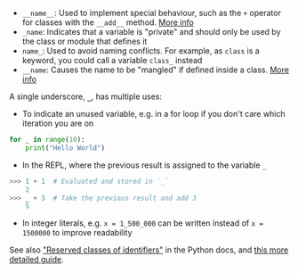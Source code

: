 - `__name__`: Used to implement special behaviour, such as the `+` operator for classes with the `__add__` method. [More info](https://dbader.org/blog/python-dunder-methods)
- `_name`: Indicates that a variable is "private" and should only be used by the class or module that defines it
- `name_`: Used to avoid naming conflicts. For example, as `class` is a keyword, you could call a variable `class_` instead
- `__name`: Causes the name to be "mangled" if defined inside a class. [More info](https://docs.python.org/3/tutorial/classes.html#private-variables)

A single underscore, **`_`**, has multiple uses:
- To indicate an unused variable, e.g. in a for loop if you don't care which iteration you are on
```python
for _ in range(10):
    print("Hello World")
```
-  In the REPL, where the previous result is assigned to the variable `_`
```python
>>> 1 + 1  # Evaluated and stored in `_`
    2
>>> _ + 3  # Take the previous result and add 3
    5
```
- In integer literals, e.g. `x = 1_500_000` can be written instead of `x = 1500000` to improve readability

See also ["Reserved classes of identifiers"](https://docs.python.org/3/reference/lexical_analysis.html#reserved-classes-of-identifiers) in the Python docs, and [this more detailed guide](https://dbader.org/blog/meaning-of-underscores-in-python).